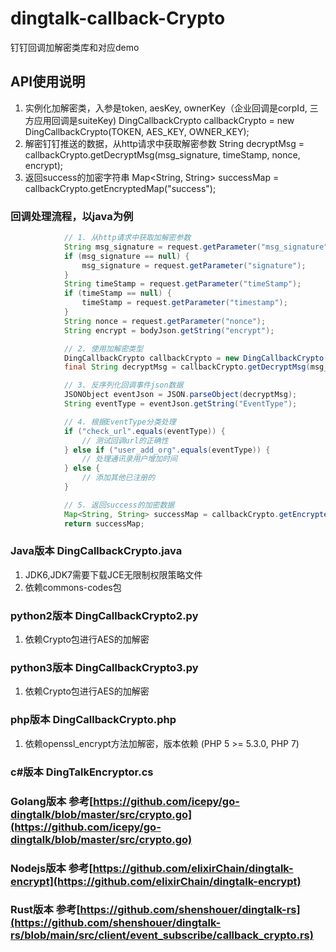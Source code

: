# dingtalk-callback-Crypto
钉钉回调加解密类库和对应demo

## API使用说明

1. 实例化加解密类，入参是token, aesKey, ownerKey（企业回调是corpId, 三方应用回调是suiteKey)
DingCallbackCrypto callbackCrypto = new DingCallbackCrypto(TOKEN, AES_KEY, OWNER_KEY);
2. 解密钉钉推送的数据，从http请求中获取解密参数
String decryptMsg = callbackCrypto.getDecryptMsg(msg_signature, timeStamp, nonce, encrypt);
3. 返回success的加密字符串
 Map<String, String> successMap = callbackCrypto.getEncryptedMap("success");


### 回调处理流程，以java为例

```java
            // 1. 从http请求中获取加解密参数
            String msg_signature = request.getParameter("msg_signature");
            if (msg_signature == null) {
                msg_signature = request.getParameter("signature");
            }
            String timeStamp = request.getParameter("timeStamp");
            if (timeStamp == null) {
                timeStamp = request.getParameter("timestamp");
            }
            String nonce = request.getParameter("nonce");
            String encrypt = bodyJson.getString("encrypt");

            // 2. 使用加解密类型
            DingCallbackCrypto callbackCrypto = new DingCallbackCrypto(TOKEN, AES_KEY, OWNER_KEY);
            final String decryptMsg = callbackCrypto.getDecryptMsg(msg_signature, timeStamp, nonce, encrypt);

            // 3. 反序列化回调事件json数据
            JSONObject eventJson = JSON.parseObject(decryptMsg);
            String eventType = eventJson.getString("EventType");

            // 4. 根据EventType分类处理
            if ("check_url".equals(eventType)) {
                // 测试回调url的正确性
            } else if ("user_add_org".equals(eventType)) {
                // 处理通讯录用户增加时间
            } else {
                // 添加其他已注册的
            }

            // 5. 返回success的加密数据
            Map<String, String> successMap = callbackCrypto.getEncryptedMap("success");
            return successMap;

```


### Java版本 DingCallbackCrypto.java
1. JDK6,JDK7需要下载JCE无限制权限策略文件
2. 依赖commons-codes包

### python2版本 DingCallbackCrypto2.py

1. 依赖Crypto包进行AES的加解密

### python3版本 DingCallbackCrypto3.py

1. 依赖Crypto包进行AES的加解密


### php版本 DingCallbackCrypto.php

1. 依赖openssl_encrypt方法加解密，版本依赖 (PHP 5 >= 5.3.0, PHP 7)

### c#版本 DingTalkEncryptor.cs

### Golang版本 参考[https://github.com/icepy/go-dingtalk/blob/master/src/crypto.go](https://github.com/icepy/go-dingtalk/blob/master/src/crypto.go)

### Nodejs版本 参考[https://github.com/elixirChain/dingtalk-encrypt](https://github.com/elixirChain/dingtalk-encrypt)

### Rust版本 参考[https://github.com/shenshouer/dingtalk-rs](https://github.com/shenshouer/dingtalk-rs/blob/main/src/client/event_subscribe/callback_crypto.rs)
